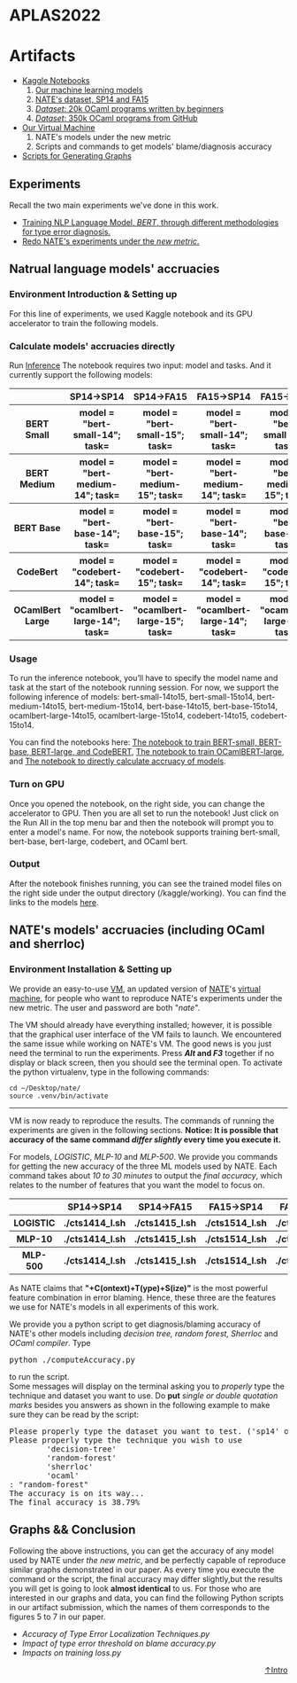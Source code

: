 <h1 id="header"> APLAS2022 </h1>

<h1 id="intro"> Artifacts </h1>
<!-- <h2> Paper Abstract </h2>
<p>
Strong type system helps programmers to eliminate many errors without much burden of supplying type annotations. However, this flexibility makes it highly non-trivial to diagnose the failure mode, especially for novice programmers.  Compared to classic constraint solving and optimization based approaches, the data-driven approach has shown great promise of identifying the root cause of type errors with high accuracy. Instead of relying on hand-engineered features, this work explores natural language models for type error localization, which can be trained in an end-to-end fashion without requiring any features. We demonstrate that, for novice type error diagnosis, language model based approach significantly outperforms the previous state-of-the-art data-driven approach. Specifically, our transformer model could predict type errors correctly 62% of the time, outperforming the <a href="https://arxiv.org/pdf/1708.07583.pdf">state-of-the-art NATE</a>'s data-driven model by 11%, in a more rigorous metric of accuracy measurement. Furthermore, we also apply structural probe to explain the performance difference of different language models. 
</p> -->
<ul>
  <li><a href="#training">Kaggle Notebooks </a>
    <ol>
      <li><a href="#models">Our machine learning models</a></li>
      <li><a href="https://huggingface.co/datasets/AllenGeng/NATEdataset">NATE's dataset, SP14 and FA15</a></li>
      <li><a href="https://huggingface.co/datasets/AllenGeng/ocamlnoviceddata"><em>Dataset</em>: 20k OCaml programs written by beginners</a></li>
      <li><a href="https://huggingface.co/datasets/AllenGeng/ocamlgithub"><em>Dataset</em>: 350k OCaml programs from GitHub</a></li>
    </ol>
  </li>
  <li><a href="#nate">Our Virtual Machine</a>
    <ol>
      <li>NATE's models under the new metric</li>
      <li>Scripts and commands to get models' blame/diagnosis accuracy</li>
    </ol>
  </li>
  <li><a href="#graph">Scripts for Generating Graphs</a></li>
</ul>
<h2> Experiments </h2>
<p>Recall the two main experiments we've done in this work.</p>
<ul>
  <li><a href="#training">Training NLP Language Model,<em> BERT</em>, through different methodologies for type error diagnosis.</a></li>
  <li><a href="#nate">Redo NATE's experiments under the <em>new metric</em>.</a></li>
</ul>

<h2 id="training">Natrual language models' accruacies </h2>
<h3>Environment Introduction & Setting up </h3>
For this line of experiments, we used Kaggle notebook and its GPU accelerator to train the following models.
  
  
<h3 id ="models" > Calculate models' accruacies directly </h3>  
Run <a href="https://www.kaggle.com/allengeng123/inference/edit"> Inference</a>
The notebook requires two input: model and tasks. And it currently support the following models:

<table align="center">
  <tr>
    <th></th>
    <th>SP14->SP14</th>
    <th>SP14->FA15</th>
    <th>FA15->SP14</th>
    <th>FA15->FA15</th>
 </tr>
 <tr>
    <th>BERT Small</th>
    <th>model = "bert-small-14"; task=</th>
    <th>model = "bert-small-15"; task=</th>
    <th>model = "bert-small-14"; task=</th>
    <th>model = "bert-small-15"; task=</th>
 </tr>
 <tr>
    <th>BERT Medium</th>
    <th>model = "bert-medium-14"; task=</th>
    <th>model = "bert-medium-15"; task=</th>
    <th>model = "bert-medium-14"; task=</th>
    <th>model = "bert-medium-15"; task=</th>
 </tr>
 <tr>
    <th>BERT Base</th>
    <th>model = "bert-base-14"; task=</th>
    <th>model = "bert-base-15"; task=</th>
    <th>model = "bert-base-14"; task=</th>
    <th>model = "bert-base-15"; task=</th>
 </tr>
 <tr>
    <th>CodeBert</th>
    <th>model = "codebert-14"; task=</th>
    <th>model = "codebert-15"; task=</th>
    <th>model = "codebert-14"; task=</th>
    <th>model = "codebert-15"; task=</th>
 </tr>
 <tr>
    <th>OCamlBert Large</th>
    <th>model = "ocamlbert-large-14"; task=</th>
    <th>model = "ocamlbert-large-15"; task=</th>
    <th>model = "ocamlbert-large-14"; task=</th>
    <th>model = "ocamlbert-large-15"; task=</th>
 </tr>
</table>

<h3>Usage</h3>
To run the inference notebook, you’ll have to specify the model name and task at the start of the notebook running session. For now, we support the following inference of models: bert-small-14to15, bert-small-15to14, bert-medium-14to15, bert-medium-15to14, bert-base-14to15, bert-base-15to14, ocamlbert-large-14to15, ocamlbert-large-15to14, codebert-14to15, codebert-15to14.





You can find the notebooks here: <a href="https://www.kaggle.com/code/tianyuhan2/typeinference/edit">The notebook to train BERT-small, BERT-base, BERT-large, and CodeBERT</a>, <a href="https://www.kaggle.com/code/tianyuhan2/typeerrorinference0611/edit">The notebook to train OCamlBERT-large</a>, and <a href="https://www.kaggle.com/allengeng123/inference/edit">The notebook to directly calculate accruacy of models</a>.

<h3>Turn on GPU</h3>
Once you opened the notebook, on the right side, you can change the accelerator to GPU. Then you are all set to run the notebook! Just click on the Run All in the top menu bar and then the notebook will prompt you to enter a model's name. For now, the notebook supports training bert-small, bert-base, bert-large, codebert, and OCaml bert.



<h3>Output</h3>
After the notebook finishes running, you can see the trained model files on the right side under the output directory (/kaggle/working). You can find the links to the models <a href="https://huggingface.co/GoudanHan"> here</a>.


<h2 id="nate"> NATE's models' accruacies (including OCaml and sherrloc) </h2>
<h3>Environment Installation & Setting up </h3>
<p> We provide an easy-to-use <a href="https://www.dropbox.com/s/nasq90j0p7jukbf/nate.ova?dl=0">VM</a>, an updated version of <a href="https://github.com/ucsd-progsys/nate">NATE</a>'s <a href="https://www.dropbox.com/s/b8a7nfwi8loiwvp/nate-artifact.ova?dl=0">virtual machine</a>, for people who want to reproduce NATE's experiments under the new metric. The user and password are both "<em>nate</em>".</p>
<p>The VM should already have everything installed; however, it is possible that the graphical user interface of the VM fails to launch. We encountered the same issue while working on NATE's VM. The good news is you just need the terminal to run the experiments. Press
<b><em>Alt</em> and <em>F3</em></b> together if no display or black screen, then you should see the terminal open.
To activate the python virtualenv, type in the following commands:</b>
</p>

```
cd ~/Desktop/nate/
source .venv/bin/activate
```
---------------------------------
<p>VM is now ready to reproduce the results. The commands of running the experiments are given in the following sections. <b>Notice: It is possible that accuracy of the same command <em>differ slightly</em> every time you execute it.</b></p>
<p>For models, <em>LOGISTIC</em>, <em>MLP-10</em> and <em>MLP-500</em>. We provide you commands for getting the new accuracy of the three ML models used by NATE. Each command takes about <em>10 to 30 minutes</em> to output the <em>final accuracy</em>, which relates to the number of features that you want the model to focus on.</p>
<table align="center">
  <tr>
    <th></th>
    <th>SP14->SP14</th>
    <th>SP14->FA15</th>
    <th>FA15->SP14</th>
    <th>FA15->FA15</th>
 </tr>
 <tr>
    <th>LOGISTIC</th>
    <th>./cts1414_l.sh</th>
    <th>./cts1415_l.sh</th>
    <th>./cts1514_l.sh</th>
    <th>./cts1515_l.sh</th>
 </tr>
 <tr>
    <th>MLP-10</th>
    <th>./cts1414_l.sh</th>
    <th>./cts1415_l.sh</th>
    <th>./cts1514_l.sh</th>
    <th>./cts1515_l.sh</th>
 </tr>
 <tr>
    <th>MLP-500</th>
    <th>./cts1414_l.sh</th>
    <th>./cts1415_l.sh</th>
    <th>./cts1514_l.sh</th>
    <th>./cts1515_l.sh</th>
 </tr>
</table>
<p>As NATE claims that <b>"+C(ontext)+T(ype)+S(ize)"</b> is the most powerful feature combination in error blaming. Hence, these three are the features we use for NATE's models in all experiments of this work.</p>
<p>We provide you a python script to get diagnosis/blaming accuracy of NATE's other models including <em>decision tree, random forest, Sherrloc</em> and <em>OCaml compiler</em>. Type <pre>python ./computeAccuracy.py</pre> to run the script.
<br>
Some messages will display on the terminal asking you to <em>properly</em> type the technique and dataset you want to use. Do <b>put</b> <em>single or double quotation marks</em> besides you answers as shown in the following example to make sure they can be read by the script:
<pre>
Please properly type the dataset you want to test. ('sp14' or 'fa15'): 'sp14'
Please properly type the technique you wish to use
        'decision-tree'
        'random-forest' 
        'sherrloc'
        'ocaml'
: "random-forest"
The accuracy is on its way...
The final accuracy is 38.79%
</pre>

<h2 id="graph">Graphs && Conclusion</h2>
<p>Following the above instructions, you can get the accuracy of any model used by NATE under <em>the new metric</em>, and be perfectly capable of reproduce similar graphs demonstrated in our paper. As every time you execute the command or the script, the final accuracy may differ slightly,but the results you will get is going to look <b>almost identical</b> to us. For those who are interested in our graphs and data, you can find the following Python scripts in our artifact submission, which the names of them corresponds to the figures 5 to 7 in our paper. 
</p>
<ul>
  <li><em>Accuracy of Type Error Localization Techniques.py</em></li>
  <li><em>Impact of type error threshold on blame accuracy.py</em></li>
  <li><em>Impacts on training loss.py</em></li>
</ul>
<p align="right"><a href="#header">↑Intro</a></p>
